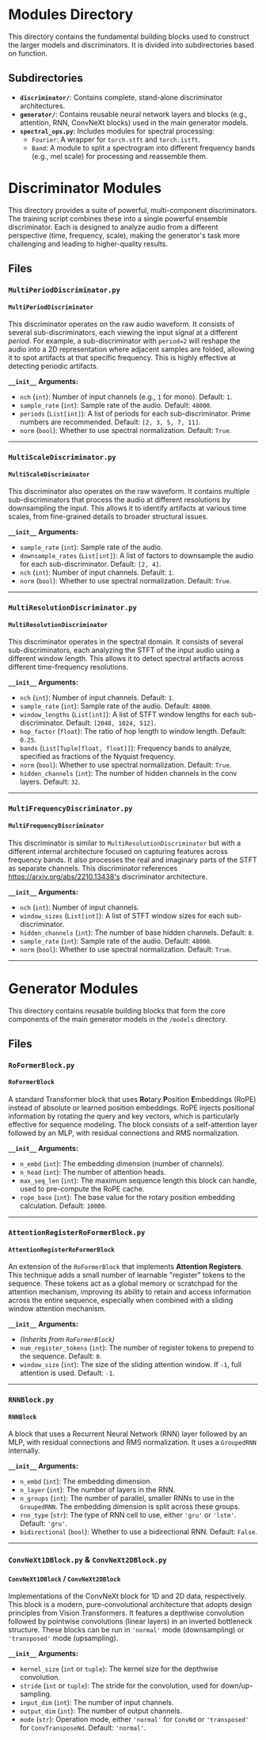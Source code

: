 # Modules Directory

This directory contains the fundamental building blocks used to construct the larger models and discriminators. It is divided into subdirectories based on function.

## Subdirectories

  - **`discriminator/`**: Contains complete, stand-alone discriminator architectures.
  - **`generator/`**: Contains reusable neural network layers and blocks (e.g., attention, RNN, ConvNeXt blocks) used in the main generator models.
  - **`spectral_ops.py`**: Includes modules for spectral processing:
      - `Fourier`: A wrapper for `torch.stft` and `torch.istft`.
      - `Band`: A module to split a spectrogram into different frequency bands (e.g., mel scale) for processing and reassemble them.

# Discriminator Modules

This directory provides a suite of powerful, multi-component discriminators. The training script combines these into a single powerful ensemble discriminator. Each is designed to analyze audio from a different perspective (time, frequency, scale), making the generator's task more challenging and leading to higher-quality results.

## Files

### `MultiPeriodDiscriminator.py`

#### `MultiPeriodDiscriminator`

This discriminator operates on the raw audio waveform. It consists of several sub-discriminators, each viewing the input signal at a different *period*. For example, a sub-discriminator with `period=2` will reshape the audio into a 2D representation where adjacent samples are folded, allowing it to spot artifacts at that specific frequency. This is highly effective at detecting periodic artifacts.

**`__init__` Arguments:**

  - `nch` (`int`): Number of input channels (e.g., `1` for mono). Default: `1`.
  - `sample_rate` (`int`): Sample rate of the audio. Default: `48000`.
  - `periods` (`List[int]`): A list of periods for each sub-discriminator. Prime numbers are recommended. Default: `[2, 3, 5, 7, 11]`.
  - `norm` (`bool`): Whether to use spectral normalization. Default: `True`.

-----

### `MultiScaleDiscriminator.py`

#### `MultiScaleDiscriminator`

This discriminator also operates on the raw waveform. It contains multiple sub-discriminators that process the audio at different resolutions by downsampling the input. This allows it to identify artifacts at various time scales, from fine-grained details to broader structural issues.

**`__init__` Arguments:**

  - `sample_rate` (`int`): Sample rate of the audio.
  - `downsample_rates` (`List[int]`): A list of factors to downsample the audio for each sub-discriminator. Default: `[2, 4]`.
  - `nch` (`int`): Number of input channels. Default: `1`.
  - `norm` (`bool`): Whether to use spectral normalization. Default: `True`.

-----

### `MultiResolutionDiscriminator.py`

#### `MultiResolutionDiscriminator`

This discriminator operates in the spectral domain. It consists of several sub-discriminators, each analyzing the STFT of the input audio using a different window length. This allows it to detect spectral artifacts across different time-frequency resolutions.

**`__init__` Arguments:**

  - `nch` (`int`): Number of input channels. Default: `1`.
  - `sample_rate` (`int`): Sample rate of the audio. Default: `48000`.
  - `window_lengths` (`List[int]`): A list of STFT window lengths for each sub-discriminator. Default: `[2048, 1024, 512]`.
  - `hop_factor` (`float`): The ratio of hop length to window length. Default: `0.25`.
  - `bands` (`List[Tuple[float, float]]`): Frequency bands to analyze, specified as fractions of the Nyquist frequency.
  - `norm` (`bool`): Whether to use spectral normalization. Default: `True`.
  - `hidden_channels` (`int`): The number of hidden channels in the conv layers. Default: `32`.

-----

### `MultiFrequencyDiscriminator.py`

#### `MultiFrequencyDiscriminator`

This discriminator is similar to `MultiResolutionDiscriminator` but with a different internal architecture focused on capturing features across frequency bands. It also processes the real and imaginary parts of the STFT as separate channels. This discriminator references https://arxiv.org/abs/2210.13438's discriminator architecture.

**`__init__` Arguments:**

  - `nch` (`int`): Number of input channels.
  - `window_sizes` (`List[int]`): A list of STFT window sizes for each sub-discriminator.
  - `hidden_channels` (`int`): The number of base hidden channels. Default: `8`.
  - `sample_rate` (`int`): Sample rate of the audio. Default: `48000`.
  - `norm` (`bool`): Whether to use spectral normalization. Default: `True`.

-----

# Generator Modules

This directory contains reusable building blocks that form the core components of the main generator models in the `/models` directory.

## Files

### `RoFormerBlock.py`

#### `RoFormerBlock`

A standard Transformer block that uses **Ro**tary **P**osition **E**mbeddings (RoPE) instead of absolute or learned position embeddings. RoPE injects positional information by rotating the query and key vectors, which is particularly effective for sequence modeling. The block consists of a self-attention layer followed by an MLP, with residual connections and RMS normalization.

**`__init__` Arguments:**

  - `n_embd` (`int`): The embedding dimension (number of channels).
  - `n_head` (`int`): The number of attention heads.
  - `max_seq_len` (`int`): The maximum sequence length this block can handle, used to pre-compute the RoPE cache.
  - `rope_base` (`int`): The base value for the rotary position embedding calculation. Default: `10000`.

-----

### `AttentionRegisterRoFormerBlock.py`

#### `AttentionRegisterRoFormerBlock`

An extension of the `RoFormerBlock` that implements **Attention Registers**. This technique adds a small number of learnable "register" tokens to the sequence. These tokens act as a global memory or scratchpad for the attention mechanism, improving its ability to retain and access information across the entire sequence, especially when combined with a sliding window attention mechanism.

**`__init__` Arguments:**

  - *(Inherits from `RoFormerBlock`)*
  - `num_register_tokens` (`int`): The number of register tokens to prepend to the sequence. Default: `0`.
  - `window_size` (`int`): The size of the sliding attention window. If `-1`, full attention is used. Default: `-1`.

-----

### `RNNBlock.py`

#### `RNNBlock`

A block that uses a Recurrent Neural Network (RNN) layer followed by an MLP, with residual connections and RMS normalization. It uses a `GroupedRNN` internally.

**`__init__` Arguments:**

  - `n_embd` (`int`): The embedding dimension.
  - `n_layer` (`int`): The number of layers in the RNN.
  - `n_groups` (`int`): The number of parallel, smaller RNNs to use in the `GroupedRNN`. The embedding dimension is split across these groups.
  - `rnn_type` (`str`): The type of RNN cell to use, either `'gru'` or `'lstm'`. Default: `'gru'`.
  - `bidirectional` (`bool`): Whether to use a bidirectional RNN. Default: `False`.

-----

### `ConvNeXt1DBlock.py` & `ConvNeXt2DBlock.py`

#### `ConvNeXt1DBlock` / `ConvNeXt2DBlock`

Implementations of the ConvNeXt block for 1D and 2D data, respectively. This block is a modern, pure-convolutional architecture that adopts design principles from Vision Transformers. It features a depthwise convolution followed by pointwise convolutions (linear layers) in an inverted bottleneck structure. These blocks can be run in `'normal'` mode (downsampling) or `'transposed'` mode (upsampling).

**`__init__` Arguments:**

  - `kernel_size` (`int` or `tuple`): The kernel size for the depthwise convolution.
  - `stride` (`int` or `tuple`): The stride for the convolution, used for down/up-sampling.
  - `input_dim` (`int`): The number of input channels.
  - `output_dim` (`int`): The number of output channels.
  - `mode` (`str`): Operation mode, either `'normal'` for `ConvNd` or `'transposed'` for `ConvTransposeNd`. Default: `'normal'`.

